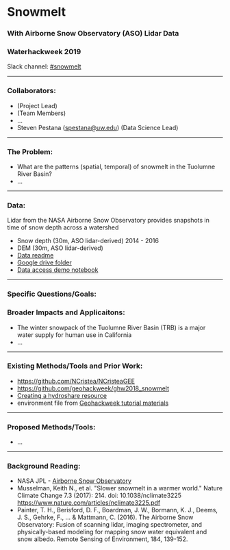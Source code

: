 # Snowmelt
### With Airborne Snow Observatory (ASO) Lidar Data
### Waterhackweek 2019

Slack channel: [#snowmelt](https://waterhackweek2019.slack.com/messages/CH95VNJ5Q)

---

### Collaborators:
* (Project Lead)
* (Team Members)
* ...
* Steven Pestana (spestana@uw.edu) (Data Science Lead)

---

### The Problem:
* What are the patterns (spatial, temporal) of snowmelt in the Tuolumne River Basin?
* ...

---

### Data:
Lidar from the NASA Airborne Snow Observatory provides snapshots in time of snow depth across a watershed
* Snow depth (30m, ASO lidar-derived) 2014 - 2016
* DEM (30m, ASO lidar-derived)
* [Data readme](https://github.com/waterhackweek/whw2019_snowmelt/tree/master/data)
* [Google drive folder](https://drive.google.com/drive/folders/1wDo9Xc2FYYhxTw9HUvVxhX7I8XEYYnv7?usp=sharing)
* [Data access demo notebook](https://nbviewer.jupyter.org/github/waterhackweek/whw2019_snowmelt/blob/master/data/data-access-demo.ipynb)

---

### Specific Questions/Goals:

### Broader Impacts and Applicaitons: 
* The winter snowpack of the Tuolumne River Basin (TRB) is a major water supply for human use in California
* ...


---

### Existing Methods/Tools and Prior Work:
* https://github.com/NCristea/NCristeaGEE 
* https://github.com/geohackweek/ghw2018_snowmelt
* [Creating a hydroshare resource](https://gist.github.com/spestana/3038f9b9e9e34fc39ed13248ca894ef5)
* environment file from [Geohackweek tutorial materials](https://geohackweek.github.io/raster/01-introduction/)


---

### Proposed Methods/Tools:
* ...

---

### Background Reading:
* NASA JPL - [Airborne Snow Observatory](https://aso.jpl.nasa.gov/)
* Musselman, Keith N., et al. "Slower snowmelt in a warmer world." Nature Climate Change 7.3 (2017): 214. doi: 10.1038/nclimate3225  https://www.nature.com/articles/nclimate3225.pdf 
* Painter, T. H., Berisford, D. F., Boardman, J. W., Bormann, K. J., Deems, J. S., Gehrke, F., ... & Mattmann, C. (2016). The Airborne Snow Observatory: Fusion of scanning lidar, imaging spectrometer, and physically-based modeling for mapping snow water equivalent and snow albedo. Remote Sensing of Environment, 184, 139-152.

